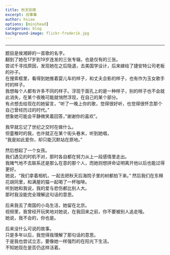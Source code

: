 ```yaml
---
title: 秋天别来
excerpt: 旧事集
author: hsiao
options: [minihead]
categories: blog
background-image: flickr-froderik.jpg
---
```


<hr />

题目是侯湘婷的一首歌的名字。  
翻到了她在17岁到19岁连发的三张专辑，也是仅有的三张。  
尝试千寻找原因，发现她在之后隐退，去美国学设计，后来嫁给了捷安特公司老板的孙子。  
在搜索框里，看得到她推着婴儿车的样子，和丈夫合影的样子，也有作为玉女歌手时的样子。  
我想每个人都有许多不同的样子。浮现于面孔上的是一种样子，别的样子也不会就此消失，在某个夜晚可能就悄然浮现，在自己的某个部分。  
有点想去给现在的她留言，“听了一晚上你的歌，觉得很好听，也觉得很怀念那个自己曾经历过的时代。”  
想象她可能会平静微笑着回答，”谢谢你的喜欢”。

我早就忘记了世纪之交时在做什么。  
但童稚时的我，也许就正在某个街头巷末，听到她唱，  
“我是如此爱你，却只能沉默站在原地。”

然后想起了一个女孩。  
我们遇见的时机不对，那时各自都在努力从上一段感情里走出。  
我赌气地不去联系还是那么在意的那个人，而她则想拼命证明离开他以后也能过得更好。  
她说，“我们拿着相机，一起去把秋天后海院子里的树都拍下来。”
然后我们在东棉花胡同里，和满屋的猫一起喝了一杯咖啡。  
听到她和我说，我的爱与悲伤都比别人大。  
那时我没能完全理解这句话的意思。  

后来我去了南国的小岛生活，她留在北京。  
视频里，我曾经开玩笑地对她说，在我回来之前，你不要被别人追走哦。  
她说，我不会的，你也是。  

后来没什么可说的故事。  
只是多年以后，我觉得我理解了那句话的意思。  
于是我也尝试立志，要像她一样强烈的在阳光下生活。  
不知她现在是否仍这样活着。